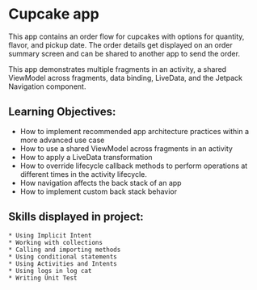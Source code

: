 Cupcake app
=================================

This app contains an order flow for cupcakes with options for quantity, flavor, and pickup date.
The order details get displayed on an order summary screen and can be shared to another app to
send the order.

This app demonstrates multiple fragments in an activity, a shared ViewModel across fragments,
data binding, LiveData, and the Jetpack Navigation component.



Learning Objectives:
--------------

- How to implement recommended app architecture practices within a more advanced use case
- How to use a shared ViewModel across fragments in an activity
- How to apply a LiveData transformation
- How to override lifecycle callback methods to perform operations at different times in the activity lifecycle.
- How navigation affects the back stack of an app
- How to implement custom back stack behavior




Skills displayed in project:
---------------

    * Using Implicit Intent 
    * Working with collections
    * Calling and importing methods
    * Using conditional statements
    * Using Activities and Intents
    * Using logs in log cat
    * Writing Unit Test
    




